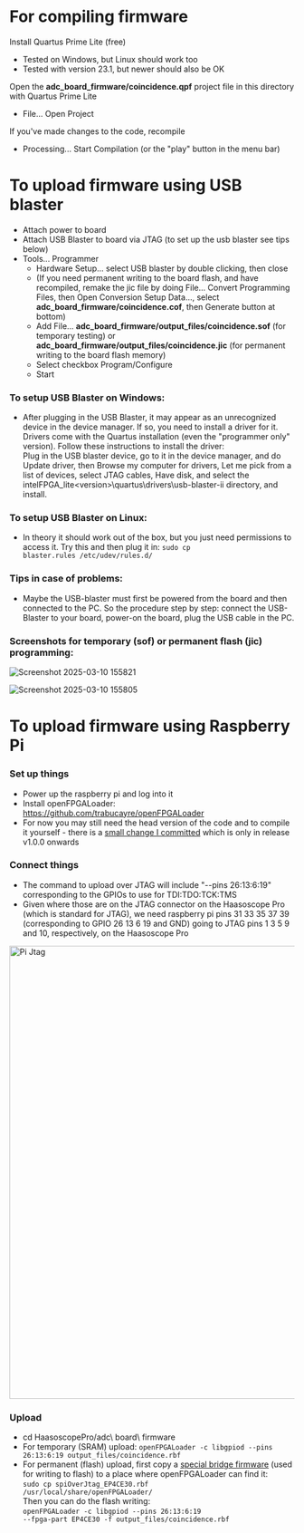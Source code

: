 # For compiling firmware

Install Quartus Prime Lite (free)
 - Tested on Windows, but Linux should work too
 - Tested with version 23.1, but newer should also be OK

Open the **adc_board_firmware/coincidence.qpf** project file in this directory with Quartus Prime Lite
 - File... Open Project

If you've made changes to the code, recompile
 - Processing... Start Compilation (or the "play" button in the menu bar)

# To upload firmware using USB blaster

 - Attach power to board
 - Attach USB Blaster to board via JTAG (to set up the usb blaster see tips below)
 - Tools... Programmer
   - Hardware Setup... select USB blaster by double clicking, then close
   - (If you need permanent writing to the board flash, and have recompiled, remake the jic file by doing File... Convert Programming Files, then Open Conversion Setup Data..., select **adc_board_firmware/coincidence.cof**, then Generate button at bottom)
   - Add File... **adc_board_firmware/output_files/coincidence.sof** (for temporary testing) or **adc_board_firmware/output_files/coincidence.jic** (for permanent writing to the board flash memory)
   - Select checkbox Program/Configure
   - Start

### To setup USB Blaster on Windows:
 - After plugging in the USB Blaster, it may appear as an unrecognized device in the device manager. If so, you need to install a driver for it. Drivers come with the Quartus installation (even the "programmer only" version). Follow these instructions to install the driver:<br>
Plug in the USB blaster device, go to it in the device manager, and do Update driver, then Browse my computer for drivers, Let me pick from a list of devices, select JTAG cables, Have disk, and select the intelFPGA_lite\<version>\quartus\drivers\usb-blaster-ii directory, and install.

### To setup USB Blaster on Linux:
 - In theory it should work out of the box, but you just need permissions to access it. Try this and then plug it in: <code>sudo cp blaster.rules /etc/udev/rules.d/</code>

### Tips in case of problems:
 - Maybe the USB-blaster must first be powered from the board and then connected to the PC. So the procedure step by step: connect the USB-Blaster to your board, power-on the board, plug the USB cable in the PC.

### Screenshots for temporary (sof) or permanent flash (jic) programming:

![Screenshot 2025-03-10 155821](https://github.com/user-attachments/assets/a48c5c72-e71a-4d7f-8bfe-ed48cdbfaf09)

![Screenshot 2025-03-10 155805](https://github.com/user-attachments/assets/000f7881-6075-42fd-b315-97af277fd60a)

# To upload firmware using Raspberry Pi

### Set up things

 - Power up the raspberry pi and log into it
 - Install openFPGALoader: https://github.com/trabucayre/openFPGALoader
 - For now you may still need the head version of the code and to compile it yourself - there is a [small change I committed](https://github.com/trabucayre/openFPGALoader/pull/584) which is only in release v1.0.0 onwards

### Connect things

 - The command to upload over JTAG will include "--pins 26:13:6:19" corresponding to the GPIOs to use for TDI:TDO:TCK:TMS
 - Given where those are on the JTAG connector on the Haasoscope Pro (which is standard for JTAG), we need raspberry pi pins 31 33 35 37 39 (corresponding to GPIO 26 13 6 19 and GND) going to JTAG pins 1 3 5 9 and 10, respectively, on the Haasoscope Pro

<img width="1110" height="800" alt="Pi Jtag" src="https://github.com/user-attachments/assets/664d550e-07a4-4639-9c5c-9c3b3b8295bd" />

### Upload
 
 - cd HaasoscopePro/adc\ board\ firmware
 - For temporary (SRAM) upload: <code>openFPGALoader -c libgpiod --pins 26:13:6:19 output_files/coincidence.rbf</code>
 - For permanent (flash) upload, first copy a [special bridge firmware](https://github.com/drandyhaas/spioverjtag) (used for writing to flash) to a place where openFPGALoader can find it:
   <br><code>sudo cp spiOverJtag_EP4CE30.rbf /usr/local/share/openFPGALoader/</code>
   <br>Then you can do the flash writing: <br><code>openFPGALoader -c libgpiod --pins 26:13:6:19 --fpga-part EP4CE30 -f output_files/coincidence.rbf</code>
